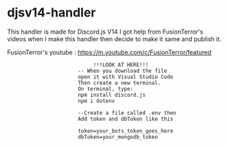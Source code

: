 # djsv14-handler
This handler is made for Discord.js V14
I got help from FusionTerror's videos when I make this handler then decide to make it same and publish it.

FusionTerror's youtube :
https://m.youtube.com/c/FusionTerror/featured
                             
                             
                             
                                !!!LOOK AT HERE!!!
                           -- When you download the file
                           open it with Visual Studio Code
                           Then create a new terminal.
                           On terminal, type:
                           npm install discord.js
                           npm i dotenv 
                                                
                           --Create a file called .env then
                           Add token and dbToken like this
                           
                           token=your_bots_token_goes_here
                           dbToken=your_mongodb_token
